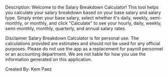Description:
Welcome to the Salary Breakdown Calculator! This tool helps you calculate your salary breakdown based on your base salary and salary type. 
Simply enter your base salary, select whether it's daily, weekly, semi-monthly, or monthly, and click "Calculate" to see your hourly, daily, weekly, 
semi-monthly, monthly, quarterly, and annual salary rates.

Disclaimer
Salary Breakdown Calculator is for personal use.
The calculations provided are estimates and should not be used for any official purposes.
Please do not use the app as a replacement for payroll personnel or an accounting department.
We are not liable for how you use the information generated on this application.

Created By: Kem Paez
